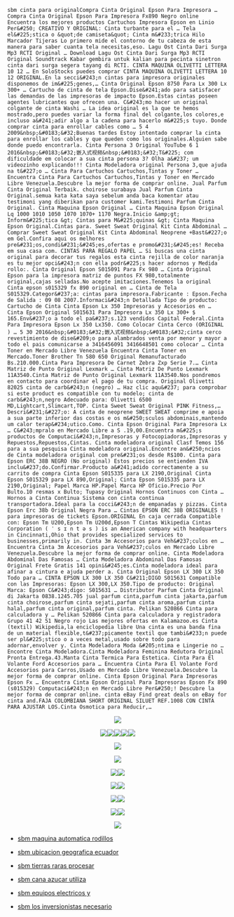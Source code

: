 
```
sbm cinta para originalCompra Cinta Original Epson Para Impresora … Compra Cinta Original Epson Para Impresora Fx890 Negro online Encuentra los mejores productos Cartuchos Impresora Epson en Linio Per&#250; CREATIVO Y ORIGINAL: Cinta turbante para el … Tela el&#225;stica o &quot;de camiseta&quot; Cinta m&#233;trica Hilo Marcador Tijeras Lo primero mide el contorno de tu cabeza de esta manera para saber cuanta tela necesitas,eso. Lagu Ost Cinta Dari Surga Mp3 RCTI Original … Download Lagu Ost Cinta Dari Surga Mp3 RCTI Original Soundtrack Kabar gembira untuk kalian para pecinta sinetron cinta dari surga segera tayang di RCTI. CINTA MAQUINA OLIVETTI LETTERA 10 12 … En SoloStocks puedes comprar CINTA MAQUINA OLIVETTI LETTERA 10 12 ORIGINAL.En la secci&#243;n cintas para impresora originales disponemos de im&#225;genes,… Cinta Original Epson 8750 Para Lx 300 Lx 300+ … Cartucho de cinta de tela Epson.Dise&#241;ado para satisfacer las demandas de las impresoras de impacto Epson.Estas cintas poseen agentes lubricantes que ofrecen una. C&#243;mo hacer un original colgante de cinta Washi … La idea original es la que te hemos mostrado,pero puedes variar la forma final del colgante,los colores,e incluso a&#241;adir algo a la cadena para hacerlo m&#225;s tuyo. Donde comprar cinta para enrollar cables como … 5 4 2009&nbsp;&#0183;&#32;Buenas tardes Estoy intentado comprar la cinta para enrollar los cables y que queden como los originales.Alguien sabe donde puedo encontrarla. Cinta Persona 3 Original YouTube 6 1 2016&nbsp;&#0183;&#32;嵌入式视频&nbsp;&#0183;&#32;T&#225; com dificuldade em colocar a sua cinta persona 3? Olha a&#237; um videozinho explicando!!! Cinta Modeladora original Persona 3,que ajuda na t&#227;o … Cinta Para Cartuchos Cartuchos,Tintas y Toner … Encuentra Cinta Para Cartuchos Cartuchos,Tintas y Toner en Mercado Libre Venezuela.Descubre la mejor forma de comprar online. Jual Parfum Cinta Original Terbaik. choirose surabaya Jual Parfum Cinta Original.semua kata kata saya sebelum anda baca komentar atau testimoni yang diberikan para customer kami.Testimoni Parfum Cinta Original. Cinta Maquina Epson Original … Cinta Maquina Epson Original Lq 1000 1010 1050 1070 1070+ 1170 Negra.Inicio &amp;gt; Inform&#225;tica &gt; Cintas para M&#225;quinas &gt; Cinta Maquina Epson Original.Cintas para. Sweet Sweat Original Kit Cinta Abdominal … Comprar Sweet Sweat Original Kit Cinta Abdominal Neoprene +Bast&#227;o em Gel.Confira aqui os melhores pre&#231;os,condi&#231;&#245;es,ofertas e promo&#231;&#245;es! Receba em sua casa com. CINTAS PARA REGALO PAPEL … Si buscas una cinta original para decorar tus regalos esta cinta rejilla de color naranja es tu mejor opci&#243;n con ella podr&#225;s hacer adornos y Medida rollo:. Cinta Original Epson S015091 Para Fx 980 … Cinta Original Epson para la impresora matriz de puntos FX 980,totalmente original,cajas selladas.No acepte imitaciones.Tenemos la original Cinta epson s015329 fx 890 original en … Cinta de Tela S015329.Categor&#237;a: cintas para impresora.Fabricante : Epson.Fecha de Salida : 09 08 2007.Informaci&#243;n Detallada Tipo de producto: Cartucho de Cinta Cinta Epson Lx 350 Impresoras y Accesorios en … Cinta Epson Original S015631 Para Impresora Lx 350 Lx 300+ $ 165.Env&#237;o a todo el pa&#237;s.123 vendidos Capital Federal.Cinta Para Impresora Epson Lx 350 Lx350. Como Colocar Cinta Cerco (ORIGINAL ) … 5 30 2016&nbsp;&#0183;&#32;嵌入式视频&nbsp;&#0183;&#32;cinta cerco revestimiento de dise&#209;o para alambrados venta por menor y mayor a todo el pais comunicarse a 3416456091 3416648501 como colocar … Cinta Toner en Mercado Libre Venezuela Encuentra Cinta Toner en Mercado.Toner Brother Tn 580 650 Original Remanufacturado Bs.210.000.Cinta Para Impresora De Carnet Zebra Zxp Serie 7.… Cinta Matriz de Punto Original Lexmark … Cinta Matriz De Punto Lexmark 11A3540.Cinta Matriz de Punto Original Lexmark 11A3540.Nos pondremos en contacto para coordinar el pago de tu compra. Original Olivetti 82025 cinta de carb&#243;n (negro) … Haz clic aqu&#237; para comprobar si este product es compatible con tu modelo; cinta de carb&#243;n,negro Adecuado para: Olivetti 6500 MD,Lightcart,Slimcart,TOP. Cinta Sweet Sweat Original PINK Fitness,… Descri&#231;&#227;o: A cinta de neoprene SWEET SWEAT comprime e apoia a sua parte inferior das costas e os m&#250;sculos abdominais,mantendo um calor terap&#234;utico.Como. Cinta Epson Original Para Impresora Lx … C&#243;mpralo en Mercado Libre a S .19,00.Encuentra m&#225;s productos de Computaci&#243;n,Impresoras y Fotocopiadoras,Impresoras y Repuestos,Repuestos,Cintas. Cinta modeladora original Clasf Temos 156 para a sua pesquisa Cinta modeladora original.Encontre an&#250;ncios de Cinta modeladora original com pre&#231;os desde R$100. Cinta para Epson ERC 38B NEGRO (No original) Estos precios se entienden IVA inclu&#237;do.Confirmar.Producto a&#241;adido correctamente a su carrito de compra Cinta Epson S015335 para LX 2190,Original Cinta Epson S015329 para LX 890,Original; Cinta Epson S015335 para LX 2190,Original; Papel Marca HP.Papel Marca HP Oficio.Precio Por Bulto.10 resmas x Bulto; Tupasy Original Hornos Continuos con Cinta … Hornos a Cinta Continua Sistema con cinta continua transportadora.Ideal para la cocci&#243;n de empanadas y pizzas. Cinta Epson Erc 38b Original Negra Para … Cintas EPSON ERC 38B ORIGINALES ! para impresoras de tickets Epson.ORIGINAL En caja cerrada Compatible con: Epson Tm U200,Epson Tm U200d,Epson T Cintas Wikipedia Cintas Corporation ( ˈ s ɪ n t ə s ) is an American company with headquarters in Cincinnati,Ohio that provides specialized services to businesses,primarily in. Cinta 3m Accesorios para Veh&#237;culos en … Encuentra Cinta 3m Accesorios para Veh&#237;culos en Mercado Libre Venezuela.Descubre la mejor forma de comprar online. Cinta Modeladora Abdominal Das Famosas … Cinta Modeladora Abdominal Das Famosas Original Frete Gratis 141 opini&#245;es.Cinta modeladora ideal para afinar a cintura e ajuda perder a. Cinta Original Epson LX 300 LX 350 Todo para … CINTA EPSON LX 300 LX 350 C&#211;DIGO S015631 Compatible con las Impresoras: Epson LX 300,LX 350.Tipo de producto: Original Marca: Epson C&#243;digo: S015631 … Distributor Parfum Cinta Original di Jakarta 0838.1245.705 jual parfum cinta,parfum cinta jakarta,parfum cinta choirose,parfum cinta sejati,parfum cinta aroma,parfum cinta halal,parfum cinta original,parfum cinta. Pelikan 520866 Cinta para calculadora y … Pelikan 520866 Cinta para calculadora y registradora Grupo 41 42 51 Negro rojo Las mejores ofertas en Kalamazoo.es Cinta (textil) Wikipedia,la enciclopedia libre Una cinta es una banda fina de un material flexible,t&#237;picamente textil que tambi&#233;n puede ser pl&#225;stico o a veces metal,usado sobre todo para adornar,envolver y. Cinta Modeladora Moda &#205;ntima e Lingerie no … Encontre Cinta Modeladora.Cinta Modeladora Feminina Redutora Original Pronta Entrega.43.Manta Cinta Termica Para Estetica. Cinta Para El Volante Ford Accesorios para … Encuentra Cinta Para El Volante Ford Accesorios para Carros,Usado en Mercado Libre Venezuela.Descubre la mejor forma de comprar online. Cinta Epson Original Para Impresoras Epson Fx … Encuentra Cinta Epson Original Para Impresoras Epson Fx 890 (s015329) Computaci&#243;n en Mercado Libre Per&#250;! Descubre la mejor forma de comprar online. cinta eBay Find great deals on eBay for cinta and.FAJA COLOMBIANA SHORT ORIGINAL SILUET REF.1008 CON CINTA PARA AJUSTAR LOS.Cinta Osmotica para Reducir,… 
```

<div align="center">

<a href="https://es-crusher.shibang-china.com/github&k=sbm+cinta+para+original"><img src="https://static.shibang-china.com/es/crusher/logo.jpg"></a>

<a href="https://es-crusher.shibang-china.com/github&k=sbm+cinta+para+original"><img src="https://static.shibang-china.com/es/crusher/index.jpg"></a><a href="https://es-crusher.shibang-china.com/material.htmlgithub&k=sbm+cinta+para+original"><img src="https://static.shibang-china.com/es/crusher/material.jpg"></a><a href="https://es-crusher.shibang-china.com/application.htmlgithub&k=sbm+cinta+para+original"><img src="https://static.shibang-china.com/es/crusher/application.jpg"></a><a href="https://es-crusher.shibang-china.com/aboutus.htmlgithub&k=sbm+cinta+para+original"><img src="https://static.shibang-china.com/es/crusher/aboutus.jpg"></a><a href="https://es-crusher.shibang-china.com/contact.htmlgithub&k=sbm+cinta+para+original"><img src="https://static.shibang-china.com/es/crusher/contact.jpg"></a>

<a href="https://es-crusher.shibang-china.com/github&k=sbm+cinta+para+original"><img src="https://static.shibang-china.com/es/crusher/banner.jpg"></a>

<a href="https://swt.shibang-china.com/github&k=sbm+cinta+para+original"><img src="https://static.shibang-china.com/es/crusher/text.jpg"></a>

<a href="https://swt.shibang-china.com/github&k=sbm+cinta+para+original"><img src="https://static.shibang-china.com/es/crusher/chat.jpg"></a><a href="https://es-crusher.shibang-china.com/contact.htmlgithub&k=sbm+cinta+para+original"><img src="https://static.shibang-china.com/es/crusher/message.jpg"></a>

<a href="https://es-crusher.shibang-china.com/products/pe.htmlgithub&k=sbm+cinta+para+original"><img src="https://static.shibang-china.com/es/crusher/pe.jpg"></a><a href="https://es-crusher.shibang-china.com/products/pf.htmlgithub&k=sbm+cinta+para+original"><img src="https://static.shibang-china.com/es/crusher/pf.jpg"></a>

<a href="https://es-crusher.shibang-china.com/products/hpt.htmlgithub&k=sbm+cinta+para+original"><img src="https://static.shibang-china.com/es/crusher/hpt.jpg"></a><a href="https://es-crusher.shibang-china.com/products/vsi.htmlgithub&k=sbm+cinta+para+original"><img src="https://static.shibang-china.com/es/crusher/vsi.jpg"></a>

<a href="https://es-crusher.shibang-china.com/products/klv.htmlgithub&k=sbm+cinta+para+original"><img src="https://static.shibang-china.com/es/crusher/klv.jpg"></a><a href="https://es-crusher.shibang-china.com/products/portable.htmlgithub&k=sbm+cinta+para+original"><img src="https://static.shibang-china.com/es/crusher/portable.jpg"></a>

<a href="https://swt.shibang-china.com/github&k=sbm+cinta+para+original"><img src="https://static.shibang-china.com/es/crusher/case.jpg"></a>

</div>


* [sbm maquina automatica rodillos](sbm%20maquina%20automatica%20rodillos.md)

* [sbm ubicacion geografica ecuador](sbm%20ubicacion%20geografica%20ecuador.md)

* [sbm tierras raras procesar](sbm%20tierras%20raras%20procesar.md)

* [sbm cana azucar utiliza](sbm%20cana%20azucar%20utiliza.md)

* [sbm equipos electricos y](sbm%20equipos%20electricos%20y.md)

* [sbm los inversionistas necesario](sbm%20los%20inversionistas%20necesario.md)